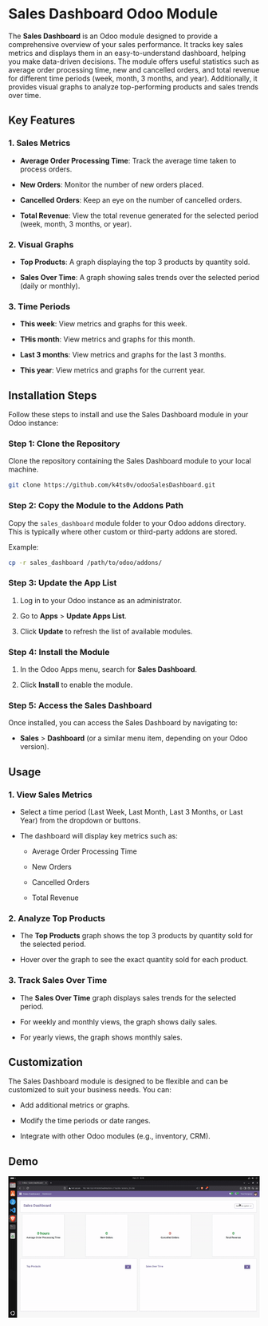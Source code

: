 # Sales Dashboard Odoo Module

The **Sales Dashboard** is an Odoo module designed to provide a comprehensive overview of your sales performance. It tracks key sales metrics and displays them in an easy-to-understand dashboard, helping you make data-driven decisions. The module offers useful statistics such as average order processing time, new and cancelled orders, and total revenue for different time periods (week, month, 3 months, and year). Additionally, it provides visual graphs to analyze top-performing products and sales trends over time.

## Key Features

### **1. Sales Metrics**

- **Average Order Processing Time**: Track the average time taken to process orders.
    
- **New Orders**: Monitor the number of new orders placed.
    
- **Cancelled Orders**: Keep an eye on the number of cancelled orders.
    
- **Total Revenue**: View the total revenue generated for the selected period (week, month, 3 months, or year).
    

### **2. Visual Graphs**

- **Top Products**: A graph displaying the top 3 products by quantity sold.
    
- **Sales Over Time**: A graph showing sales trends over the selected period (daily or monthly).
    

### **3. Time Periods**

- **This week**: View metrics and graphs for this week.
    
- **THis month**: View metrics and graphs for this month.
    
- **Last 3 months**: View metrics and graphs for the last 3 months.
    
- **This year**: View metrics and graphs for the current year.

## Installation Steps

Follow these steps to install and use the Sales Dashboard module in your Odoo instance:

### **Step 1: Clone the Repository**

Clone the repository containing the Sales Dashboard module to your local machine.

```bash
git clone https://github.com/k4ts0v/odooSalesDashboard.git
```

### **Step 2: Copy the Module to the Addons Path**

Copy the `sales_dashboard` module folder to your Odoo addons directory. This is typically where other custom or third-party addons are stored.

Example:

```bash
cp -r sales_dashboard /path/to/odoo/addons/
```
### **Step 3: Update the App List**

1. Log in to your Odoo instance as an administrator.
    
2. Go to **Apps** > **Update Apps List**.
    
3. Click **Update** to refresh the list of available modules.
    

### **Step 4: Install the Module**

1. In the Odoo Apps menu, search for **Sales Dashboard**.
    
2. Click **Install** to enable the module.

### **Step 5: Access the Sales Dashboard**

Once installed, you can access the Sales Dashboard by navigating to:

- **Sales** > **Dashboard** (or a similar menu item, depending on your Odoo version).

## Usage

### **1. View Sales Metrics**

- Select a time period (Last Week, Last Month, Last 3 Months, or Last Year) from the dropdown or buttons.
    
- The dashboard will display key metrics such as:
    
    - Average Order Processing Time
        
    - New Orders
        
    - Cancelled Orders
        
    - Total Revenue
        

### **2. Analyze Top Products**

- The **Top Products** graph shows the top 3 products by quantity sold for the selected period.
    
- Hover over the graph to see the exact quantity sold for each product.
    

### **3. Track Sales Over Time**

- The **Sales Over Time** graph displays sales trends for the selected period.
    
- For weekly and monthly views, the graph shows daily sales.
    
- For yearly views, the graph shows monthly sales.
  

## Customization

The Sales Dashboard module is designed to be flexible and can be customized to suit your business needs. You can:

- Add additional metrics or graphs.
    
- Modify the time periods or date ranges.
    
- Integrate with other Odoo modules (e.g., inventory, CRM).
## Demo
![Demo animation](./assets/demo.gif?raw=true)
